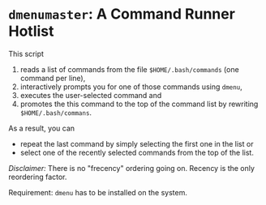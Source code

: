 # `dmenumaster`: A Command Runner Hotlist

This script

1. reads a list of commands from the file `$HOME/.bash/commands` (one command per line),
2. interactively prompts you for one of those commands using `dmenu`,
3. executes the user-selected command and
4. promotes the this command to the top of the command list by rewriting `$HOME/.bash/commans`.

As a result, you can

- repeat the last command by simply selecting the first one in the list or
- select one of the recently selected commands from the top of the list.

*Disclaimer:* There is no "frecency" ordering going on. Recency is the only reordering factor.

Requirement: `dmenu` has to be installed on the system.
